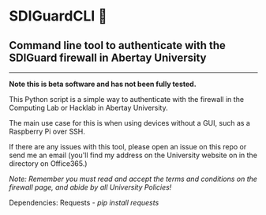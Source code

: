 # SDIGuardCLI :passport_control:
## Command line tool to authenticate with the SDIGuard firewall in Abertay University
---

**Note this is beta software and has not been fully tested.**

This Python script is a simple way to authenticate with the firewall in the Computing Lab or Hacklab in Abertay University.

The main use case for this is when using devices without a GUI, such as a Raspberry Pi over SSH.

If there are any issues with this tool, please open an issue on this repo or send me an email (you'll find my address on the University website on in the directory on Office365.)

*Note: Remember you must read and accept the terms and conditions on the firewall page, and abide by all University Policies!*

Dependencies: Requests - *pip install requests*

